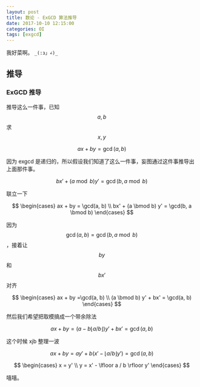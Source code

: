 ```yaml
---
layout: post
title: 数论 - ExGCD 算法推导
date: 2017-10-10 12:15:00
categories: OI
tags: [exgcd]
---
```


我好菜啊。 `_(:з」∠)_`

## 推导

### ExGCD 推导

推导这么一件事，已知 $$a, b$$ 求 $$x, y$$

$$
ax + by = \gcd(a, b)
$$

因为 exgcd 是递归的，所以假设我们知道了这么一件事，妄图通过这件事推导出上面那件事。

$$
bx' + (a \bmod b)y' = \gcd(b, a \bmod b)
$$

联立一下

$$
\begin{cases}
ax + by = \gcd(a, b) \\
bx' + (a \bmod b) y' = \gcd(b, a \bmod b)
\end{cases}
$$

因为 $$\gcd(a, b) = \gcd(b, a \bmod b)$$ ，接着让 $$by$$ 和 $$bx'$$ 对齐

$$
\begin{cases}
ax + by =\gcd(a, b) \\
(a \bmod b) y' + bx' = \gcd(a, b)
\end{cases}
$$

然后我们希望把取模搞成一个带余除法

$$
ax + by = (a - b \lfloor a / b \rfloor) y' + bx' = \gcd(a, b)
$$

这个时候 xjb 整理一波

$$
ax + by = ay' + b(x' - \lfloor a / b \rfloor y') = \gcd(a, b)
$$

$$
\begin{cases}
x = y' \\
y =  x' - \lfloor a / b \rfloor y'
\end{cases}
$$

嘻嘻。
